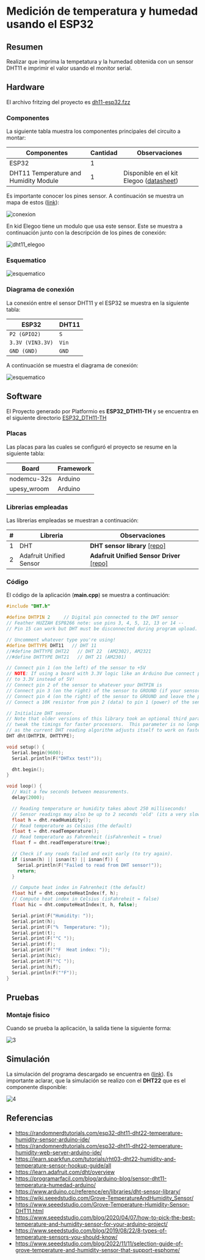 # Medición de temperatura y humedad usando el ESP32

## Resumen

Realizar que imprima la tempetatura y la humedad obtenida con un sensor DHT11 e imprimir el valor usando el monitor serial.

## Hardware

El archivo fritzing del proyecto es [dh11-esp32.fzz](dh11-esp32.fzz)

### Componentes

La siguiente tabla muestra los componentes principales del circuito a montar:

|Componentes|Cantidad|Observaciones|
|---|---|---|
|ESP32|1||
|DHT11 Temperature and Humidity Module|1|Disponible en el kit Elegoo ([datasheet](https://cdn.sparkfun.com/assets/b/3/f/9/d/OKY3068-1.pdf))|

Es importante conocer los pines sensor. A continuación se muestra un mapa de estos ([link](https://components101.com/sensors/dht11-temperature-sensor)):

![conexion](DHT11–Temperature-Sensor-Pinout.jpg)

En kid Elegoo tiene un modulo que usa este sensor. Este se muestra a continuación junto con la descripción de los pines de conexión:

![dht11_elegoo](pines_elegoo.png)

### Esquematico

![esquematico](dh11-esp32_sch.png)

### Diagrama de conexión

La conexión entre el sensor DHT11 y el ESP32 se muestra en la siguiente tabla:

|ESP32|DHT11|
|---|---|
|```P2 (GPIO2) ```|```S```|
|```3.3V (VIN3.3V)``` |```Vin```|
|```GND (GND)``` |```GND```|

A continuación se muestra el diagrama de conexión:

![esquematico](dh11-esp32_bb.jpg)

## Software

El Proyecto generado por Platformio es **ESP32_DTH11-TH** y se encuentra en el siguiente directorio [ESP32_DTH11-TH](ESP32_DTH11-TH/)

### Placas

Las placas para las cuales se configuró el proyecto se resume en la siguiente tabla:

|Board|	Framework|
|----|----|
|nodemcu-32s|	Arduino|
|upesy_wroom|	Arduino|

### Librerias empleadas

Las librerias empleadas se muestran a continuación:



|#|	Libreria|	Observaciones|
|---|---|---|
|1|DHT|**DHT sensor library** [[repo]](https://github.com/adafruit/DHT-sensor-library)|
|2|Adafruit Unified Sensor|**Adafruit Unified Sensor Driver** [[repo]](https://github.com/adafruit/Adafruit_Sensor)|

###  Código

El código de la aplicación (**main.cpp**) se muestra a continuación:

```ino
#include "DHT.h"

#define DHTPIN 2     // Digital pin connected to the DHT sensor
// Feather HUZZAH ESP8266 note: use pins 3, 4, 5, 12, 13 or 14 --
// Pin 15 can work but DHT must be disconnected during program upload.

// Uncomment whatever type you're using!
#define DHTTYPE DHT11   // DHT 11
//#define DHTTYPE DHT22   // DHT 22  (AM2302), AM2321
//#define DHTTYPE DHT21   // DHT 21 (AM2301)

// Connect pin 1 (on the left) of the sensor to +5V
// NOTE: If using a board with 3.3V logic like an Arduino Due connect pin 1
// to 3.3V instead of 5V!
// Connect pin 2 of the sensor to whatever your DHTPIN is
// Connect pin 3 (on the right) of the sensor to GROUND (if your sensor has 3 pins)
// Connect pin 4 (on the right) of the sensor to GROUND and leave the pin 3 EMPTY (if your sensor has 4 pins)
// Connect a 10K resistor from pin 2 (data) to pin 1 (power) of the sensor

// Initialize DHT sensor.
// Note that older versions of this library took an optional third parameter to
// tweak the timings for faster processors.  This parameter is no longer needed
// as the current DHT reading algorithm adjusts itself to work on faster procs.
DHT dht(DHTPIN, DHTTYPE);

void setup() {
  Serial.begin(9600);
  Serial.println(F("DHTxx test!"));

  dht.begin();
}

void loop() {
  // Wait a few seconds between measurements.
  delay(2000);

  // Reading temperature or humidity takes about 250 milliseconds!
  // Sensor readings may also be up to 2 seconds 'old' (its a very slow sensor)
  float h = dht.readHumidity();
  // Read temperature as Celsius (the default)
  float t = dht.readTemperature();
  // Read temperature as Fahrenheit (isFahrenheit = true)
  float f = dht.readTemperature(true);

  // Check if any reads failed and exit early (to try again).
  if (isnan(h) || isnan(t) || isnan(f)) {
    Serial.println(F("Failed to read from DHT sensor!"));
    return;
  }

  // Compute heat index in Fahrenheit (the default)
  float hif = dht.computeHeatIndex(f, h);
  // Compute heat index in Celsius (isFahreheit = false)
  float hic = dht.computeHeatIndex(t, h, false);

  Serial.print(F("Humidity: "));
  Serial.print(h);
  Serial.print(F("%  Temperature: "));
  Serial.print(t);
  Serial.print(F("°C "));
  Serial.print(f);
  Serial.print(F("°F  Heat index: "));
  Serial.print(hic);
  Serial.print(F("°C "));
  Serial.print(hif);
  Serial.println(F("°F"));
}
```


## Pruebas

### Montaje fisico

Cuando se prueba la aplicación, la salida tiene la siguiente forma:

![3](serial_monitor_dht11.png)

## Simulación

La simulación del programa descargado se encuentra en ([link](https://wokwi.com/projects/357776308749643777)). Es importante aclarar, que la simulación se realizo con el **DHT22** que es el componente disponible:

![4](simulacion_ESP32-DHT22.png)

## Referencias

* https://randomnerdtutorials.com/esp32-dht11-dht22-temperature-humidity-sensor-arduino-ide/
* https://randomnerdtutorials.com/esp32-dht11-dht22-temperature-humidity-web-server-arduino-ide/
* https://learn.sparkfun.com/tutorials/rht03-dht22-humidity-and-temperature-sensor-hookup-guide/all
* https://learn.adafruit.com/dht/overview
* https://programarfacil.com/blog/arduino-blog/sensor-dht11-temperatura-humedad-arduino/
* https://www.arduino.cc/reference/en/libraries/dht-sensor-library/
* https://wiki.seeedstudio.com/Grove-TemperatureAndHumidity_Sensor/
* https://www.seeedstudio.com/Grove-Temperature-Humidity-Sensor-DHT11.html
* https://www.seeedstudio.com/blog/2020/04/07/how-to-pick-the-best-temperature-and-humidity-sensor-for-your-arduino-project/
* https://www.seeedstudio.com/blog/2019/08/22/8-types-of-temperature-sensors-you-should-know/
* https://www.seeedstudio.com/blog/2022/11/11/selection-guide-of-grove-temperature-and-humidity-sensor-that-support-esphome/
